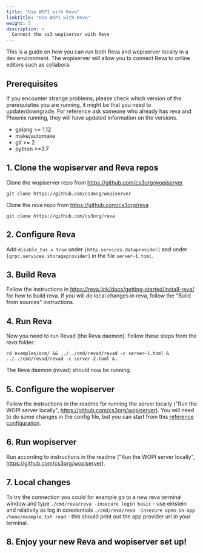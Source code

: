 ```yaml
---
title: "Use WOPI with Reva"
linkTitle: "Use WOPI with Reva"
weight: 5
description: >
  Connect the cs3 wopiserver with Reva
---
```


This is a guide on how you can run both Reva and wopiserver locally in a dev environment. 
The wopiserver will allow you to connect Reva to online editors such as collabora.

## Prerequisites
If you encounter strange problems, please check which version of the prerequisites you are running, it might be that you need to update/downgrade. For reference ask someone who already has reva and Phoenix running, they will have updated information on the versions.
* golang >= 1.12
* make/automake
* git >= 2
* python >=3.7

## 1. Clone the wopiserver and Reva repos
Clone the wopiserver repo from https://github.com/cs3org/wopiserver

```
git clone https://github.com/cs3org/wopiserver
```

Clone the reva repo from https://github.com/cs3org/reva 

```
git clone https://github.com/cs3org/reva
```

## 2. Configure Reva
Add `disable_tus = true` under `[http.services.dataprovider]` and under `[grpc.services.storageprovider]` in the file `server-1.toml`.

## 3. Build Reva
Follow the instructions in https://reva.link/docs/getting-started/install-reva/ for how to build reva. If you will do local
changes in reva, follow the "Build from sources" instructions.

## 4. Run Reva
Now you need to run Revad (the Reva daemon). Follow these steps
from the *reva* folder:

```
cd examples/ocm/ && ../../cmd/revad/revad -c server-1.toml & ../../cmd/revad/revad -c server-2.toml &.
``` 

The Reva daemon (revad) should now be running.

## 5. Configure the wopiserver
Follow the instructions in the readme for running the server locally ("Run the WOPI server locally", https://github.com/cs3org/wopiserver).
You will need to do some changes in the config file, but you can start from this [reference configuration](https://github.com/cs3org/wopiserver/blob/master/docker/etc/wopiserver.cs3.conf).

## 6. Run wopiserver
Run according to instructions in the readme ("Run the WOPI server locally", https://github.com/cs3org/wopiserver).

## 7. Local changes
To try the connection you could for example go to a new reva terminal window and type 
`./cmd/reva/reva -insecure login basic` - use einstein and relativity as log in ccredentials
`./cmd/reva/reva -insecure open-in-app /home/example.txt read` - this should print out the app provider url in your terminal.

## 8. Enjoy your new Reva and wopiserver set up!
